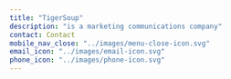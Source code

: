 ```yaml
---
title: "TigerSoup"
description: "is a marketing communications company"
contact: Contact
mobile_nav_close: "../images/menu-close-icon.svg"
email_icon: "../images/email-icon.svg"
phone_icon: "../images/phone-icon.svg"
---
```

